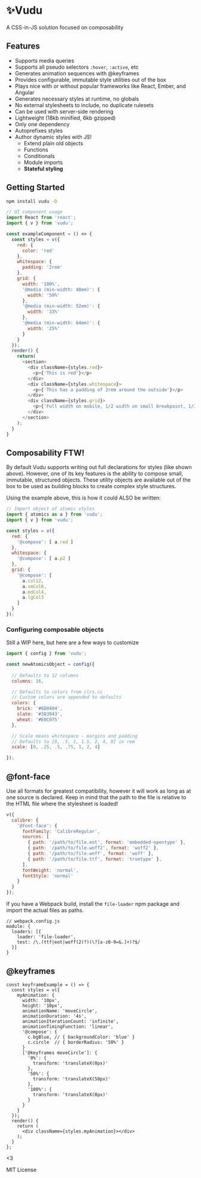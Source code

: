 # ✨Vudu
A CSS-in-JS solution focused on composability

## Features
* Supports media queries
* Supports all pseudo selectors `:hover`, `:active`, etc
* Generates animation sequences with @keyframes
* Provides configurable, immutable style utilities out of the box
* Plays nice with or without popular frameworks like React, Ember, and Angular
* Generates necessary styles at runtime, no globals
* No external stylesheets to include, no duplicate rulesets
* Can be used with server-side rendering
* Lightweight (18kb minified, 6kb gzipped)
* Only one dependency
* Autoprefixes styles
* Author dynamic styles with JS!
  * Extend plain old objects
  * Functions
  * Conditionals
  * Module imports
  * **Stateful styling**

## Getting Started
```bash
npm install vudu -D
```
```javascript
// UI component usage
import React from 'react';
import { v } from 'vudu';

const exampleComponent = () => {
  const styles = v({
    red: {
      color: 'red'
    },
    whitespace: {
      padding: '2rem'
    },
    grid: {
      width: '100%',
      '@media (min-width: 40em)': {
        width: '50%'
      },
      '@media (min-width: 52em)': {
        width: '33%'
      },
      '@media (min-width: 64em)': {
        width: '25%'
      }
    }
  });
  render() {
    return(
      <section>
        <div className={styles.red}>
          <p>{'This is red'}</p>
        </div>
        <div className={styles.whitespace}>
          <p>{'This has a padding of 2rem around the outside'}</p>
        </div>
        <div className={styles.grid}>
          <p>{'Full width on mobile, 1/2 width on small breakpoint, 1/3 on medium, 1/4 on large'}</p>
        </div>
      </section>
    );
  } 
}
```

## Composability FTW!
By default Vudu supports writing out full declarations for styles (like shown above). However, one of its key features is the ability to compose small, immutable, structured objects. These utility objects are available out of the box to be used as building blocks to create complex style structures.

Using the example above, this is how it could ALSO be written:

```javascript
// Import object of atomic styles
import { atomics as a } from 'vudu';
import { v } from 'vudu';

const styles = v({
  red: {
    '@compose': [ a.red ]
  },
  whitespace: {
    '@compose': [ a.p2 ]
  },
  grid: {
    '@compose': [ 
      a.col12,
      a.smCol6,
      a.mdCol4,
      a.lgCol3 
    ]
  }
});
```

### Configuring composable objects
Still a WIP here, but here are a few ways to customize 

```javascript
import { config } from 'vudu';

const newAtomicsObject = config({
  
  // Defaults to 12 columns
  columns: 16,

  // Defaults to colors from clrs.cc
  // Custom colors are appended to defaults
  colors: {
    brick: '#6D0404',
    slate: '#383943',
    wheat: '#E0C075'
  },

  // Scale means whitespace - margins and padding
  // Defaults to [0, .5, 1, 1.5, 2, 4, 8] in rem
  scale: [0, .25, .5, .75, 1, 2, 4]

});
```

## @font-face
Use all formats for greatest compatibility, however it will work as long as at one source is declared. Keep in mind that the path to the file is relative to the HTML file where the stylesheet is loaded! 

```javascript
v({
  calibre: {
    '@font-face': {
      fontFamily: 'CalibreRegular',
      sources: [
        { path: '/path/to/file.eot', format: 'embedded-opentype' },
        { path: '/path/to/file.woff2', format: 'woff2' },
        { path: '/path/to/file.woff', format: 'woff' },
        { path: '/path/to/file.ttf', format: 'truetype' },
      ],
      fontWeight: 'normal',
      fontStyle: 'normal'
    }
  }
});
```

If you have a Webpack build, install the `file-loader` npm package and import the actual files as paths.
```
// webpack.config.js
module: {
  loaders: [{
    loader: 'file-loader',
    test: /\.(ttf|eot|woff(2)?)(\?[a-z0-9=&.]+)?$/
  }]
}
```


## @keyframes
```
const keyframeExample = () => {
  const styles = v({
    myAnimation: {
      width: '10px',
      height: '10px', 
      animationName: 'moveCircle',
      animationDuration: '4s',
      animationIterationCount: 'infinite',
      animationTimingFunction: 'linear',
      '@compose': {
        c.bgBlue, // { backgroundColor: 'blue' }
        c.circle  // { borderRadius: '50%' }
      }
      ['@keyframes moveCircle']: {
        '0%': {
          transform: 'translateX(0px)'
        },
        '50%': {
          transform: 'translateX(50px)'
        },
        '100%': {
          transform: 'translateX(0px)'
        }
      }
    }  
  });
  render() {
    return (
      <div className={styles.myAnimation}></div>
    );
  }  
};

```

<3

MIT License